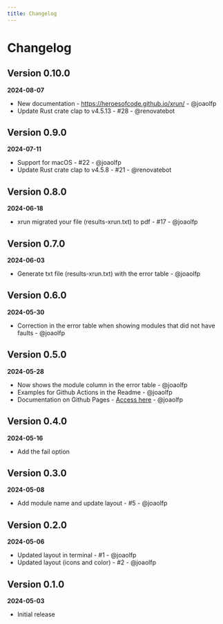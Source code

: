 ```yaml
---
title: Changelog
---
```


# Changelog

## Version 0.10.0
**2024-08-07**

- New documentation - https://heroesofcode.github.io/xrun/ - @joaolfp
- Update Rust crate clap to v4.5.13 - #28 - @renovatebot

## Version 0.9.0
**2024-07-11**

- Support for macOS - #22 - @joaolfp
- Update Rust crate clap to v4.5.8 - #21 - @renovatebot

## Version 0.8.0
**2024-06-18**

- xrun migrated your file (results-xrun.txt) to pdf - #17 - @joaolfp

## Version 0.7.0
**2024-06-03**

- Generate txt file (results-xrun.txt) with the error table - @joaolfp

## Version 0.6.0
**2024-05-30**

- Correction in the error table when showing modules that did not have faults - @joaolfp

## Version 0.5.0
**2024-05-28**

- Now shows the module column in the error table - @joaolfp
- Examples for Github Actions in the Readme - @joaolfp
- Documentation on Github Pages - [Access here](https://heroesofcode.github.io/xrun/) - @joaolfp

## Version 0.4.0
**2024-05-16**

- Add the fail option

## Version 0.3.0
**2024-05-08**

- Add module name and update layout - #5 - @joaolfp

## Version 0.2.0
**2024-05-06**

- Updated layout in terminal - #1 - @joaolfp
- Updated layout (icons and color) - #2 - @joaolfp

## Version 0.1.0
**2024-05-03**

- Initial release
